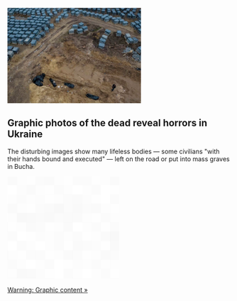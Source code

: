 
![Graphic photos of the dead reveal horrors in Ukraine](./20220406115836.png)
## Graphic photos of the dead reveal horrors in Ukraine

The disturbing images show many lifeless bodies — some civilians "with their hands bound and executed" — left on the road or put into mass graves in Bucha.

![pic](../square_bg.png)

[Warning: Graphic content »](https://www.yahoo.com/news/close-ukraine-atrocity-photographs-touch-181344660.html)
